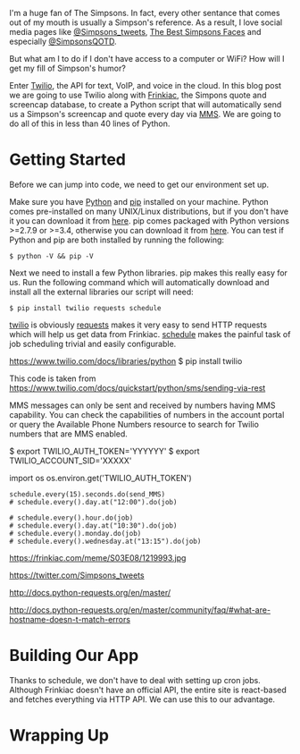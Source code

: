 I'm a huge fan of The Simpsons. In fact, every other sentance that comes out of my mouth is usually a Simpson's reference. As a result, I love social media pages like [@Simpsons_tweets](https://twitter.com/Simpsons_tweets), [The Best Simpsons Faces](https://www.facebook.com/TheBestSimpsonsFaces/) and especially [@SimpsonsQOTD](https://twitter.com/SimpsonsQOTD?ref_src=twsrc%5Egoogle%7Ctwcamp%5Eserp%7Ctwgr%5Eauthor).

But what am I to do if I don't have access to a computer or WiFi? How will I get my fill of Simpson's humor?

Enter [Twilio](https://www.twilio.com), the API for text, VoIP, and voice in the cloud. In this blog post we are going to use Twilio along with [Frinkiac](https://frinkiac.com/), the Simpons quote and screencap database, to create a Python script that will automatically send us a Simpson's screencap and quote every day via [MMS](https://en.wikipedia.org/wiki/Multimedia_Messaging_Service). We are going to do all of this in less than 40 lines of Python.


# Getting Started

Before we can jump into code, we need to get our environment set up. 

Make sure you have [Python](https://www.python.org/) and [pip](https://pip.pypa.io/en/stable/#) installed on your machine.
Python comes pre-installed on many UNIX/Linux distributions, but if you don't have it you can download it from [here](https://www.python.org/downloads/). pip comes packaged with Python versions >=2.7.9 or >=3.4, otherwise you can download it from [here](https://pip.pypa.io/en/stable/installing/). You can test if Python and pip are both installed by running the following:
```
$ python -V && pip -V
```

Next we need to install a few Python libraries. pip makes this really easy for us. Run the following command which will automatically download and install all the external libraries our script will need:

```
$ pip install twilio requests schedule

```
[twilio]() is obviously  [requests](http://docs.python-requests.org/en/master/) makes it very easy to send HTTP requests which will help us get data from Frinkiac. [schedule](https://pypi.python.org/pypi/schedule
) makes the painful task of job scheduling trivial and easily configurable. 



https://www.twilio.com/docs/libraries/python
$ pip install twilio

This code is taken from https://www.twilio.com/docs/quickstart/python/sms/sending-via-rest

MMS messages can only be sent and received by numbers having MMS capability. You can check the capabilities of numbers in the account portal or query the Available Phone Numbers resource to search for Twilio numbers that are MMS enabled.

$ export TWILIO_AUTH_TOKEN='YYYYYY'
$ export TWILIO_ACCOUNT_SID='XXXXX'

import os
os.environ.get('TWILIO_AUTH_TOKEN')

```
schedule.every(15).seconds.do(send_MMS)
# schedule.every().day.at("12:00").do(job)

# schedule.every().hour.do(job)
# schedule.every().day.at("10:30").do(job)
# schedule.every().monday.do(job)
# schedule.every().wednesday.at("13:15").do(job)
```

https://frinkiac.com/meme/S03E08/1219993.jpg




https://twitter.com/Simpsons_tweets

http://docs.python-requests.org/en/master/



http://docs.python-requests.org/en/master/community/faq/#what-are-hostname-doesn-t-match-errors

# Building Our App

Thanks to schedule, we don't have to deal with setting up cron jobs.
Although Frinkiac doesn't have an official API, the entire site is react-based and fetches everything via HTTP API. We can use this to our advantage.

# Wrapping Up




